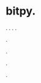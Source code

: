 # bitpy.
.
.
.
.












.






















































.
























.



























.




































